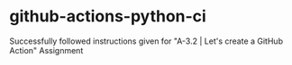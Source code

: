 # github-actions-python-ci
 
Successfully followed instructions given for "A-3.2 | Let's create a GitHub Action" Assignment
